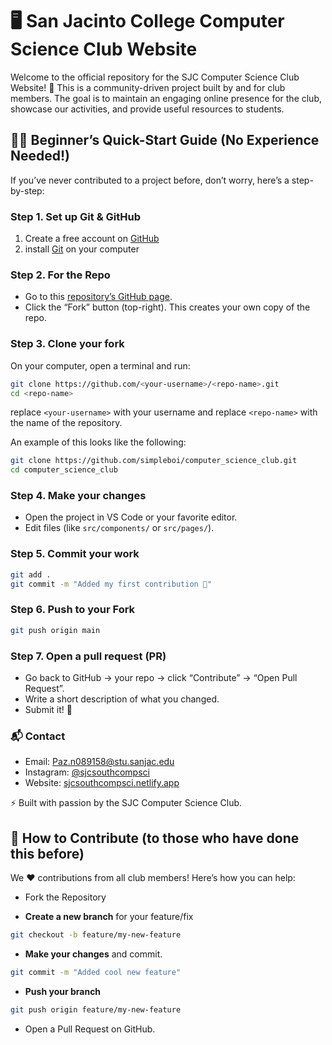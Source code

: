 # 🖥️ San Jacinto College Computer Science Club Website

Welcome to the official repository for the SJC Computer Science Club Website! 🎉
This is a community-driven project built by and for club members. The goal is to maintain an engaging online presence for the club, showcase our activities, and provide useful resources to students.

## 🧑‍💻 Beginner’s Quick-Start Guide (No Experience Needed!)

If you’ve never contributed to a project before, don’t worry, here’s a step-by-step:

### Step 1. Set up Git & GitHub

1. Create a free account on [GitHub](https://github.com/)
2. install [Git](https://git-scm.com/) on your computer

### Step 2. For the Repo

* Go to this [repository’s GitHub page](https://github.com/SJC-CS-Club/computer_science_club).
* Click the “Fork” button (top-right). This creates your own copy of the repo.

### Step 3. Clone your fork

On your computer, open a terminal and run:

```bash
git clone https://github.com/<your-username>/<repo-name>.git
cd <repo-name>
```

replace ```<your-username>``` with your username and replace ```<repo-name>``` with the name of the repository.

An example of this looks like the following:

```bash
git clone https://github.com/simpleboi/computer_science_club.git
cd computer_science_club
```

### Step 4. Make your changes

* Open the project in VS Code or your favorite editor.
* Edit files (like ```src/components/``` or ```src/pages/```).

### Step 5. Commit your work

```bash
git add .
git commit -m "Added my first contribution 🎉"
```

### Step 6. Push to your Fork

```bash
git push origin main
```

### Step 7. Open a pull request (PR)

* Go back to GitHub → your repo → click “Contribute” → “Open Pull Request”.
* Write a short description of what you changed.
* Submit it! 🎉

### 📬 Contact

* Email: [Paz.n089158@stu.sanjac.edu](Paz.n089158@stu.sanjac.edu)
* Instagram: [@sjcsouthcompsci](https://www.instagram.com/sjcsouthcompsci/)
* Website: [sjcsouthcompsci.netlify.app](sjcsouthcompsci.netlify.app)

⚡ Built with passion by the SJC Computer Science Club.

## 🤝 How to Contribute (to those who have done this before)

We ❤️ contributions from all club members! Here’s how you can help:

* Fork the Repository

* **Create a new branch** for your feature/fix

```bash
git checkout -b feature/my-new-feature
```

* **Make your changes** and commit.

```bash
git commit -m "Added cool new feature"
```

* **Push your branch**

```bash
git push origin feature/my-new-feature
```

* Open a Pull Request on GitHub.
